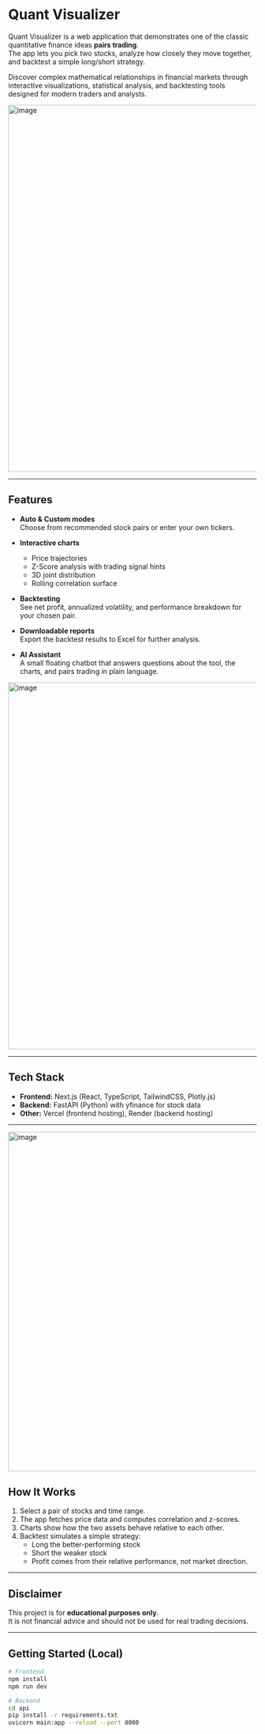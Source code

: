 # Quant Visualizer

Quant Visualizer is a web application that demonstrates one of the classic quantitative finance ideas **pairs trading**.  
The app lets you pick two stocks, analyze how closely they move together, and backtest a simple long/short strategy.

Discover complex mathematical relationships in financial markets through interactive visualizations, statistical analysis, and backtesting tools designed for modern traders and analysts.





<img width="1395" height="742" alt="image" src="https://github.com/user-attachments/assets/928c45b1-f80e-4fe8-9046-1339a43e5e2a" />

---

## Features

- **Auto & Custom modes**  
  Choose from recommended stock pairs or enter your own tickers.

- **Interactive charts**  
  - Price trajectories  
  - Z-Score analysis with trading signal hints  
  - 3D joint distribution  
  - Rolling correlation surface  

- **Backtesting**  
  See net profit, annualized volatility, and performance breakdown for your chosen pair.

- **Downloadable reports**  
  Export the backtest results to Excel for further analysis.

- **AI Assistant**  
  A small floating chatbot that answers questions about the tool, the charts, and pairs trading in plain language.


<img width="1395" height="742" alt="image" src="https://github.com/user-attachments/assets/6f0cef56-d777-47aa-acad-c33eab5def07" />

---

## Tech Stack

- **Frontend:** Next.js (React, TypeScript, TailwindCSS, Plotly.js)  
- **Backend:** FastAPI (Python) with yfinance for stock data  
- **Other:** Vercel (frontend hosting), Render (backend hosting)

---

<img width="1283" height="687" alt="image" src="https://github.com/user-attachments/assets/5eaf3656-9132-4a44-882f-89e8784df480" />


## How It Works

1. Select a pair of stocks and time range.  
2. The app fetches price data and computes correlation and z-scores.  
3. Charts show how the two assets behave relative to each other.  
4. Backtest simulates a simple strategy:  
   - Long the better-performing stock  
   - Short the weaker stock  
   - Profit comes from their relative performance, not market direction.

---

## Disclaimer

This project is for **educational purposes only**.  
It is not financial advice and should not be used for real trading decisions.

---

## Getting Started (Local)

```bash
# Frontend
npm install
npm run dev

# Backend
cd api
pip install -r requirements.txt
uvicorn main:app --reload --port 8000
